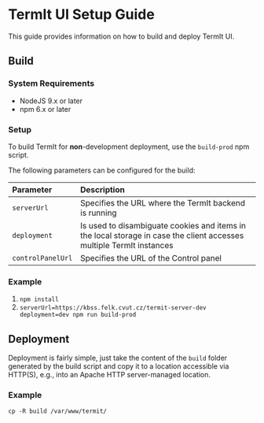 # TermIt UI Setup Guide

This guide provides information on how to build and deploy TermIt UI.

## Build

### System Requirements

* NodeJS 9.x or later
* npm 6.x or later

### Setup

To build TermIt for **non**-development deployment, use the `build-prod` npm script.

The following parameters can be configured for the build:

| Parameter | Description |
| :-------- | :---------- |
| `serverUrl` | Specifies the URL where the TermIt backend is running |
| `deployment` | Is used to disambiguate cookies and items in the local storage in case the client accesses multiple TermIt instances
| `controlPanelUrl` | Specifies the URL of the Control panel |

### Example

1. `npm install`
2. `serverUrl=https://kbss.felk.cvut.cz/termit-server-dev deployment=dev npm run build-prod`

## Deployment

Deployment is fairly simple, just take the content of the `build` folder generated by the build script
and copy it to a location accessible via HTTP(S), e.g., into an Apache HTTP server-managed location.

### Example

`cp -R build /var/www/termit/`



